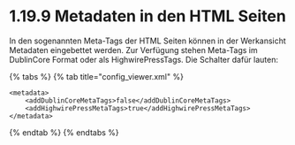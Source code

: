 # 1.19.9 Metadaten in den HTML Seiten

In den sogenannten Meta-Tags der HTML Seiten können in der Werkansicht Metadaten eingebettet werden. Zur Verfügung stehen Meta-Tags im DublinCore Format oder als HighwirePressTags. Die Schalter dafür lauten:

{% tabs %}
{% tab title="config_viewer.xml" %}
```markup
<metadata>
    <addDublinCoreMetaTags>false</addDublinCoreMetaTags>
    <addHighwirePressMetaTags>true</addHighwirePressMetaTags>
</metadata>
```
{% endtab %}
{% endtabs %}

